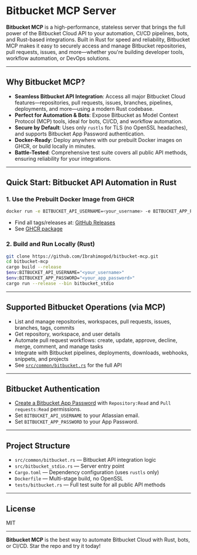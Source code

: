 # Bitbucket MCP Server

**Bitbucket MCP** is a high-performance, stateless server that brings the full power of the Bitbucket Cloud API to your automation, CI/CD pipelines, bots, and Rust-based integrations. Built in Rust for speed and reliability, Bitbucket MCP makes it easy to securely access and manage Bitbucket repositories, pull requests, issues, and more—whether you're building developer tools, workflow automation, or DevOps solutions.

---

## Why Bitbucket MCP?
- **Seamless Bitbucket API Integration**: Access all major Bitbucket Cloud features—repositories, pull requests, issues, branches, pipelines, deployments, and more—using a modern Rust codebase.
- **Perfect for Automation & Bots**: Expose Bitbucket as Model Context Protocol (MCP) tools, ideal for bots, CI/CD, and workflow automation.
- **Secure by Default**: Uses only `rustls` for TLS (no OpenSSL headaches), and supports Bitbucket App Password authentication.
- **Docker-Ready**: Deploy anywhere with our prebuilt Docker images on GHCR, or build locally in minutes.
- **Battle-Tested**: Comprehensive test suite covers all public API methods, ensuring reliability for your integrations.

---

## Quick Start: Bitbucket API Automation in Rust

### 1. Use the Prebuilt Docker Image from GHCR

```sh
docker run -e BITBUCKET_API_USERNAME=<your_username> -e BITBUCKET_APP_PASSWORD=<your_app_password> -p 8080:8080 ghcr.io/ibrahimogod/bitbucket-mcp:latest
```

- Find all tags/releases at: [GitHub Releases](https://github.com/Ibrahimogod/bitbucket-mcp/releases)
- See [GHCR package](https://github.com/users/Ibrahimogod/packages/container/bitbucket-mcp)

### 2. Build and Run Locally (Rust)

```sh
git clone https://github.com/Ibrahimogod/bitbucket-mcp.git
cd bitbucket-mcp
cargo build --release
$env:BITBUCKET_API_USERNAME="<your_username>"
$env:BITBUCKET_APP_PASSWORD="<your_app_password>"
cargo run --release --bin bitbucket_stdio
```

---

## Supported Bitbucket Operations (via MCP)
- List and manage repositories, workspaces, pull requests, issues, branches, tags, commits
- Get repository, workspace, and user details
- Automate pull request workflows: create, update, approve, decline, merge, comment, and manage tasks
- Integrate with Bitbucket pipelines, deployments, downloads, webhooks, snippets, and projects
- See [`src/common/bitbucket.rs`](src/common/bitbucket.rs) for the full API

---

## Bitbucket Authentication
- [Create a Bitbucket App Password](https://bitbucket.org/account/settings/app-passwords/) with `Repository:Read` and `Pull requests:Read` permissions.
- Set `BITBUCKET_API_USERNAME` to your Atlassian email.
- Set `BITBUCKET_APP_PASSWORD` to your App Password.

---

## Project Structure
- `src/common/bitbucket.rs` — Bitbucket API integration logic
- `src/bitbucket_stdio.rs` — Server entry point
- `Cargo.toml` — Dependency configuration (uses `rustls` only)
- `Dockerfile` — Multi-stage build, no OpenSSL
- `tests/bitbucket.rs` — Full test suite for all public API methods

---

## License
MIT

---

**Bitbucket MCP** is the best way to automate Bitbucket Cloud with Rust, bots, or CI/CD. Star the repo and try it today!